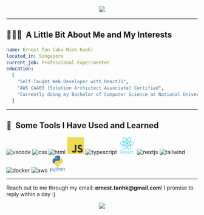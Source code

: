 <p align="center">
  <img src="https://capsule-render.vercel.app/api?type=waving&color=gradient&text=Hey%20there!&height=100&section=header&theme=tokyonight"/>
</p>




---

<h2> 👨🏻‍💻 &nbsp;A Little Bit About Me and My Interests</h2>

```yaml
name: Ernest Tan (aka Hiok Kuek)
located_in: Singapore
current_job: Professional Experimenter
education:
  [
    "Self-Taught Web Developer with ReactJS",
    "AWS CAA03 (Solution Archictect Associate) Certified",
    "Currently doing my Bachelor of Computer Science at National University of Singapore",
  ]
```
  
---  
  
<h2> 🚀 &nbsp;Some Tools I Have Used and Learned</h2>
<p align="left">
<img src="https://cdn.jsdelivr.net/gh/devicons/devicon/icons/vscode/vscode-original.svg" alt="vscode" width="45" height="45"/>
<img src="https://cdn.jsdelivr.net/gh/devicons/devicon@latest/icons/css3/css3-original-wordmark.svg" alt="css" width="45" height="45"/> 
<img src="https://cdn.jsdelivr.net/gh/devicons/devicon/icons/html5/html5-original.svg" alt="html" width="45" height="45"/>   
<img src="https://raw.githubusercontent.com/devicons/devicon/master/icons/javascript/javascript-original.svg" alt="javascript" width="45" height="45" />
<img src="https://cdn.jsdelivr.net/gh/devicons/devicon@latest/icons/typescript/typescript-original.svg" alt="typescript" width="45" height="45"/>
<img src="https://raw.githubusercontent.com/devicons/devicon/master/icons/react/react-original-wordmark.svg" alt="react" width="45" height="45" />
<img src="https://cdn.jsdelivr.net/gh/devicons/devicon@latest/icons/nextjs/nextjs-original.svg" alt="nextjs" width="45" height="45"/>
<img src="https://cdn.jsdelivr.net/gh/devicons/devicon@latest/icons/tailwindcss/tailwindcss-original.svg" alt="tailwind" width="45" height="45"/>
<img src="https://cdn.jsdelivr.net/gh/devicons/devicon@latest/icons/docker/docker-plain-wordmark.svg" alt="docker" width="45" height="45"/>
<img src="https://cdn.jsdelivr.net/gh/devicons/devicon@latest/icons/amazonwebservices/amazonwebservices-original-wordmark.svg" alt="aws" width="45" height="45"/>
          
          
<img src="https://raw.githubusercontent.com/devicons/devicon/master/icons/python/python-original-wordmark.svg" alt="python" width="45" height="45"/>
</p>

--- 
<p> Reach out to me through my email: <b>ernest.tanhk@gmail.com</b>! I promise to reply within a day :) </p>

<p align="center" >
  <img src="https://capsule-render.vercel.app/api?type=waving&color=gradient&height=100&section=footer&theme=tokyonight"/>
</p>

